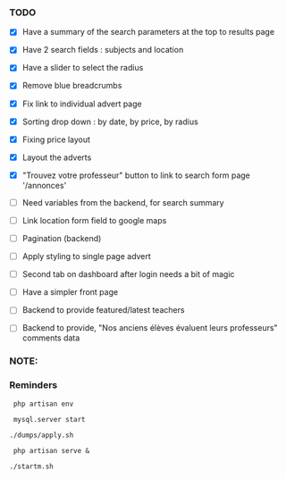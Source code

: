 ### TODO

- [x] Have a summary of the search parameters at the top to results page
- [x] Have 2 search fields : subjects and location
- [x] Have a slider to select the radius
- [x] Remove blue breadcrumbs
- [x] Fix link to individual advert page
- [x] Sorting drop down : by date, by price, by radius
- [x] Fixing price layout
- [x] Layout the adverts
- [x] "Trouvez votre professeur" button to link to search form page '/annonces'

- [ ] Need variables from the backend, for search summary
- [ ] Link location form field to google maps
- [ ] Pagination (backend)
- [ ] Apply styling to single page advert
- [ ] Second tab on dashboard after login needs a bit of magic
- [ ] Have a simpler front page
- [ ] Backend to provide featured/latest teachers
- [ ] Backend to provide, "Nos anciens élèves évaluent leurs professeurs" comments data


### NOTE:

### Reminders
` php artisan env`

` mysql.server start`

` ./dumps/apply.sh `

` php artisan serve &`

`./startm.sh`
